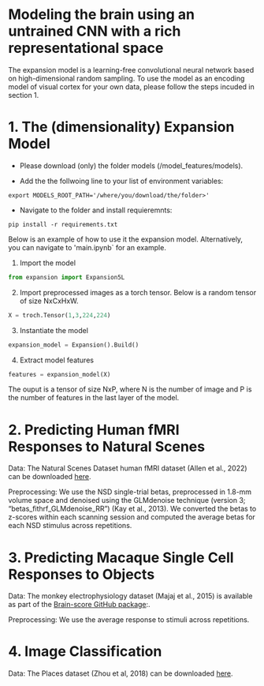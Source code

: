 # Modeling the brain using an untrained CNN with a rich representational space

The expansion model is a learning-free convolutional neural network based on high-dimensional random sampling. To use the model as an encoding model of visual cortex for your own data, please follow the steps incuded in section 1.  


# 1. The (dimensionality) Expansion Model

- Please download (only) the folder models (/model_features/models).

- Add the the follwoing line to your list of environment variables:
```
export MODELS_ROOT_PATH='/where/you/download/the/folder>'
```

- Navigate to the folder and install requieremnts:
```
pip install -r requirements.txt 
```


Below is an example of how to use it the expansion model. Alternatively, you can navigate to 'main.ipynb` for an example.

1. Import the model
```python
from expansion import Expansion5L
```

2. Import preprocessed images as a torch tensor. Below is a random tensor of size NxCxHxW.
```python
X = troch.Tensor(1,3,224,224)
```

3. Instantiate the model
```python
expansion_model = Expansion().Build()
```

4. Extract model features
```python
features = expansion_model(X)
```

The ouput is a tensor of size NxP, where N is the number of image and P is the number of features in the last layer of the model.


# 2. Predicting Human fMRI Responses to Natural Scenes

Data:
The Natural Scenes Dataset human fMRI dataset (Allen et al., 2022) can be downloaded [here](https://naturalscenesdataset.org/). 

Preprocessing:
We use the NSD single-trial betas, preprocessed in 1.8-mm volume space and denoised using the GLMdenoise technique (version 3; “betas_fithrf_GLMdenoise_RR”) (Kay et al., 2013). We converted the betas to z-scores within each scanning session and computed the average betas for each NSD stimulus across repetitions. 

 
# 3. Predicting Macaque Single Cell Responses to Objects 

Data:
The monkey electrophysiology dataset (Majaj et al., 2015) is available as part of the [Brain-score GitHub package](https://github.com/brain-score):. 

Preprocessing:
We use the average response to stimuli across repetitions. 


# 4. Image Classification 

Data:
The Places dataset (Zhou et al, 2018) can be downloaded [here](http://places.csail.mit.edu/).


  
  
